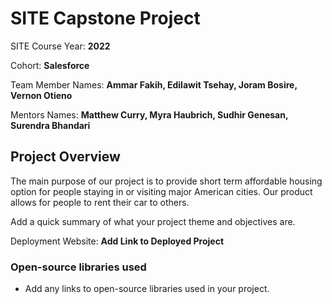 
# SITE Capstone Project

SITE Course Year: **2022**

Cohort: **Salesforce**

Team Member Names: **Ammar Fakih, Edilawit Tsehay, Joram Bosire, Vernon Otieno**

Mentors Names: **Matthew Curry, Myra Haubrich, Sudhir Genesan, Surendra Bhandari**

## Project Overview

The main purpose of our project is to provide short term affordable housing option for people staying in or visiting major American cities. Our product allows for people to rent their car to others.

Add a quick summary of what your project theme and objectives are. 

Deployment Website: **Add Link to Deployed Project**

### Open-source libraries used

- Add any links to open-source libraries used in your project.
